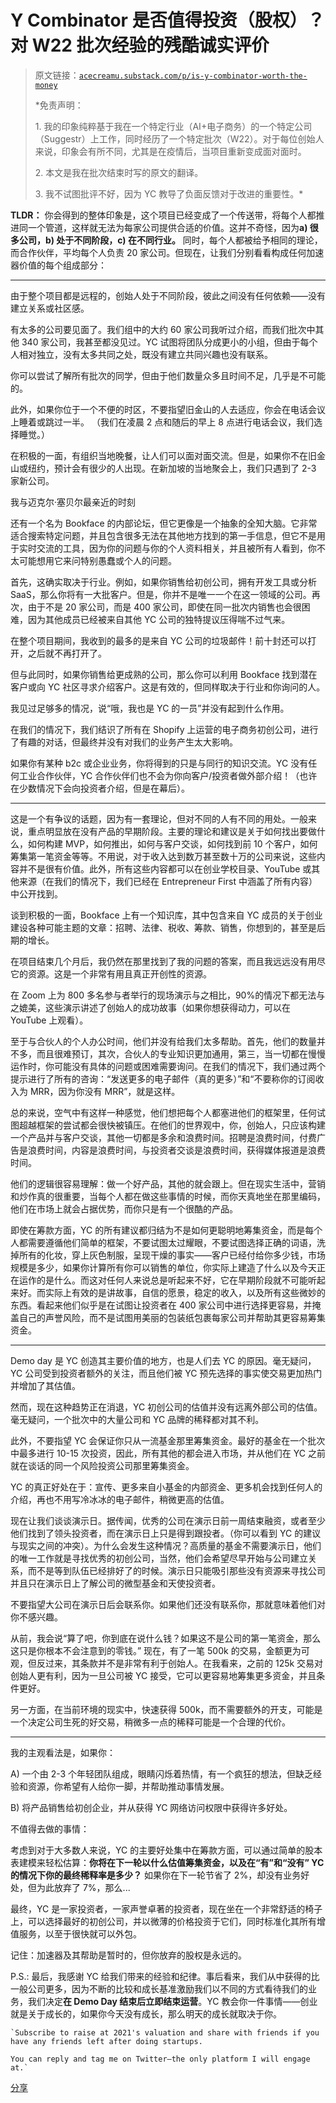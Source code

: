 # Y Combinator 是否值得投资（股权）？对 W22 批次经验的残酷诚实评价

> 原文链接：[`acecreamu.substack.com/p/is-y-combinator-worth-the-money`](https://acecreamu.substack.com/p/is-y-combinator-worth-the-money)
> 
> *免责声明：
> 
> 1\. 我的印象纯粹基于我在一个特定行业（AI+电子商务）的一个特定公司（Suggestr）上工作，同时经历了一个特定批次（W22）。对于每位创始人来说，印象会有所不同，尤其是在疫情后，当项目重新变成面对面时。
> 
> 2\. 本文是我在批次结束时写的原文的翻译。
> 
> 3\. 我不试图批评不好，因为 YC 教导了负面反馈对于改进的重要性。*

**TLDR：** 你会得到的整体印象是，这个项目已经变成了一个传送带，将每个人都推进同一个管道，这样就无法为每家公司提供合适的价值。这并不奇怪，因为**a) 很多公司，b) 处于不同阶段，c) 在不同行业。** 同时，每个人都被给予相同的理论，而合作伙伴，平均每个人负责 20 家公司。但现在，让我们分别看看构成任何加速器价值的每个组成部分：

* * *

由于整个项目都是远程的，创始人处于不同阶段，彼此之间没有任何依赖——没有建立关系或社区感。

有太多的公司要见面了。我们组中的大约 60 家公司我听过介绍，而我们批次中其他 340 家公司，我甚至都没见过。YC 试图将团队分成更小的小组，但由于每个人相对独立，没有太多共同之处，既没有建立共同兴趣也没有联系。

你可以尝试了解所有批次的同学，但由于他们数量众多且时间不足，几乎是不可能的。

此外，如果你位于一个不便的时区，不要指望旧金山的人去适应，你会在电话会议上睡着或跳过一半。 （我们在凌晨 2 点和随后的早上 8 点进行电话会议，我们选择睡觉。）

在积极的一面，有组织当地晚餐，让人们可以面对面交流。但是，如果你不在旧金山或纽约，预计会有很少的人出现。在新加坡的当地聚会上，我们只遇到了 2-3 家新公司。

我与迈克尔·塞贝尔最亲近的时刻

还有一个名为 Bookface 的内部论坛，但它更像是一个抽象的全知大脑。它非常适合搜索特定问题，并且包含很多无法在其他地方找到的第一手信息，但它不是用于实时交流的工具，因为你的问题与你的个人资料相关，并且被所有人看到，你不太可能想用它来问特别愚蠢或个人的问题。

首先，这确实取决于行业。例如，如果你销售给初创公司，拥有开发工具或分析 SaaS，那么你将有一大批客户。但是，你并不是唯一一个在这一领域的公司。再次，由于不是 20 家公司，而是 400 家公司，即使在同一批次内销售也会很困难，因为其他成员已经被来自其他 YC 公司的独特提议压得喘不过气来。

在整个项目期间，我收到的最多的是来自 YC 公司的垃圾邮件！前十封还可以打开，之后就不再打开了。

但与此同时，如果你销售给更成熟的公司，那么你可以利用 Bookface 找到潜在客户或向 YC 社区寻求介绍客户。这是有效的，但同样取决于行业和你询问的人。

我见过足够多的情况，说“哦，我也是 YC 的一员”并没有起到什么作用。

在我们的情况下，我们结识了所有在 Shopify 上运营的电子商务初创公司，进行了有趣的对话，但最终并没有对我们的业务产生太大影响。

如果你有某种 b2c 或企业业务，你将得到的只是与同行的知识交流。YC 没有任何工业合作伙伴，YC 合作伙伴们也不会为你向客户/投资者做外部介绍！（也许在少数情况下会向投资者介绍，但是在幕后）。

* * *

这是一个有争议的话题，因为有一套理论，但对不同的人有不同的用处。一般来说，重点明显放在没有产品的早期阶段。主要的理论和建议是关于如何找出要做什么，如何构建 MVP，如何推出，如何与客户交谈，如何找到前 10 个客户，如何筹集第一笔资金等等。不用说，对于收入达到数万甚至数十万的公司来说，这些内容并不是很有价值。此外，所有这些内容都可以在创业学校目录、YouTube 或其他来源（在我们的情况下，我们已经在 Entrepreneur First 中涵盖了所有内容）中公开找到。

谈到积极的一面，Bookface 上有一个知识库，其中包含来自 YC 成员的关于创业建设各种可能主题的文章：招聘、法律、税收、筹款、销售，你想到的，甚至是后期的增长。

在项目结束几个月后，我仍然在那里找到了我的问题的答案，而且我远远没有用尽它的资源。这是一个非常有用且真正开创性的资源。

在 Zoom 上为 800 多名参与者举行的现场演示与之相比，90%的情况下都无法与之媲美，这些演示讲述了创始人的成功故事（如果你想获得动力，可以在 YouTube 上观看）。

至于与合伙人的个人办公时间，他们并没有给我们太多帮助。首先，他们的数量并不多，而且很难预订，其次，合伙人的专业知识更加通用，第三，当一切都在慢慢运作时，你可能没有具体的问题或困难需要询问。在我们的情况下，我们通过两个提示进行了所有的咨询：“发送更多的电子邮件（真的更多）”和“不要称你的订阅收入为 MRR，因为你没有 MRR”，就是这样。

总的来说，空气中有这样一种感觉，他们想把每个人都塞进他们的框架里，任何试图超越框架的尝试都会很快被镇压。在他们的世界观中，你，创始人，只应该构建一个产品并与客户交谈，其他一切都是多余和浪费时间。招聘是浪费时间，付费广告是浪费时间，内容是浪费时间，与投资者交谈是浪费时间，获得媒体报道是浪费时间。

他们的逻辑很容易理解：做一个好产品，其他的就会跟上。但在现实生活中，营销和炒作真的很重要，当每个人都在做这些事情的时候，而你天真地坐在那里编码，他们在市场上就会占据优势，而你只是有一个很酷的产品。

即使在筹款方面，YC 的所有建议都归结为不是如何更聪明地筹集资金，而是每个人都需要遵循他们简单的框架，不要试图太过耀眼，不要试图选择正确的词语，洗掉所有的化妆，穿上灰色制服，呈现干燥的事实——客户已经付给你多少钱，市场规模是多少，如果你计算所有你可以销售的单位，你实际上建造了什么以及今天正在运作的是什么。而这对任何人来说总是听起来不好，它在早期阶段就不可能听起来好。而实际上有效的是讲故事，自信的愿景，稳定的收入，以及所有这些微妙的东西。看起来他们似乎是在试图让投资者在 400 家公司中进行选择更容易，并掩盖自己的声誉风险，而不是试图用美丽的包装纸包裹每家公司并帮助其更容易筹集资金。

* * *

Demo day 是 YC 创造其主要价值的地方，也是人们去 YC 的原因。毫无疑问，YC 公司受到投资者额外的关注，而且他们被 YC 预先选择的事实使交易更加热门并增加了其估值。

然而，现在这种趋势正在消退，YC 初创公司的估值并没有远离外部公司的估值。毫无疑问，一个批次中的大量公司和 YC 品牌的稀释都对其不利。

此外，不要指望 YC 会保证你只从一流基金那里筹集资金。最好的基金在一个批次中最多进行 10-15 次投资，因此，所有其他的都会进入市场，并从他们在 YC 之前就在谈话的同一个风险投资公司那里筹集资金。

YC 的真正好处在于：宣传、更多来自小基金的内部资金、更多机会找到任何人的介绍，再也不用写冷冰冰的电子邮件，稍微更高的估值。

现在让我们谈谈演示日。据传闻，优秀的公司在演示日前一周结束融资，或者至少他们找到了领头投资者，而在演示日上只是得到跟投者。（你可以看到 YC 的建议与现实之间的冲突）。为什么会发生这种情况？高质量的基金不需要演示日，他们的唯一工作就是寻找优秀的初创公司，当然，他们会希望尽早开始与公司建立关系，而不是等到队伍已经排好了的时候。演示日只能吸引那些没有资源来寻找公司并且只在演示日上了解公司的微型基金和天使投资者。

不要指望大公司在演示日后会联系你。如果他们还没有联系你，那就意味着他们对你不感兴趣。

从前，我会说“算了吧，你到底在说什么钱？如果这不是公司的第一笔资金，那么这只是你根本不会注意到的零钱。” 现在，有了一笔 500k 的交易，金额更为可观，但反过来，其条款并不是非常有利于创始人。在我看来，之前的 125k 交易对创始人更有利，因为一旦公司被 YC 接受，它可以更容易地筹集更多资金，并且条件更好。

另一方面，在当前环境的现实中，快速获得 500k，而不需要额外的开支，可能是一个决定公司生死的好交易，稍微多一点的稀释可能是一个合理的代价。

* * *

我的主观看法是，如果你：

A) 一个由 2-3 个年轻团队组成，眼睛闪烁着热情，有一个疯狂的想法，但缺乏经验和资源，你希望有人给你一脚，并帮助推动事情发展。

B) 将产品销售给初创企业，并从获得 YC 网络访问权限中获得许多好处。

不值得去做的事情：

考虑到对于大多数人来说，YC 的主要好处集中在筹款方面，可以通过简单的股本表建模来轻松估算：**你将在下一轮以什么估值筹集资金，以及在“有”和“没有” YC 的情况下你的最终稀释率是多少？** 如果你在下一轮节省了 2%，却没有业务好处，但为此放弃了 7%，那么...

最终，YC 是一家投资者，一家声誉卓著的投资者，现在坐在一个非常舒适的椅子上，可以选择最好的初创公司，并以微薄的价格投资于它们，同时标准化其所有增值服务，以至于很快就可以外包。

记住：加速器及其帮助是暂时的，但你放弃的股权是永远的。

P.S.: 最后，我感谢 YC 给我们带来的经验和纪律。事后看来，我们从中获得的比一般公司更多，因为不断的比较和成长基准激励我们以不同的方式看待我们的业务，我们决定**在 Demo Day 结束后立即结束运营**。YC 教会你一件事情——创业就是关于成长的，如果你今天没有成长，那么明天的成长就取决于你。

```
`Subscribe to raise at 2021's valuation and share with friends if you have any friends left after doing startups.

You can reply and tag me on Twitter—the only platform I will engage at.`
```

[分享](https://acecreamu.substack.com/p/is-y-combinator-worth-the-money?utm_source=substack&utm_medium=email&utm_content=share&action=share)
